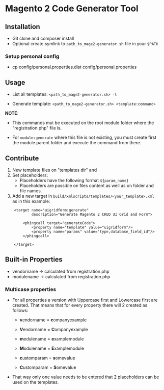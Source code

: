 # Magento 2 Code Generator Tool

## Installation

* Git clone and composer install
* Optional create symlink to `path_to_mage2-generator.sh` file in your `$PATH` 

### Setup personal config

* cp config/personal.properties.dist config/personal.properties

## Usage

* List all templates: `<path_to_mage2-generator.sh> -l` 

* Generate template: `<path_to_mage2-generator.sh> <template:command>` 

**NOTE**:
    
* This commands mut be executed on the root module folder where the "registration.php" file is. 

* For `module:generate` where this file is not existing, you must create first the module parent folder and execute the command from there.
    
## Contribute

1. New template files on "templates dir" and 
2. Set placeholders:
    * Placeholders have the following format `${param_name}` 
    * Placeholders are possible on files content as well as on folder and file names.
3. Add a new target in `build/xmlscripts/templates/<your_template>.xml` as in this example:

```
    <target name="uigridform:generate"
            description="Generate Magento 2 CRUD UI Grid and Form">

        <phingcall target="generateCode">
            <property name="template" value="uigridform"/>
            <property name="params" value="type,database_field_id"/>
        </phingcall>

    </target>
```

## Built-in Properties

- vendorname -> calculated from registration.php
- modulename -> calculated from registration.php

### Multicase properties

* For all properties a version with Uppercase first and Lowercase first are created. That means that for every property there will 2 created as follows:

    * **v**endorname = **c**ompanyexample
    * **V**endorname = **C**ompanyexample

    * **m**odulename = **e**xamplemodule
    * **M**odulename = **E**xamplemodule

    * **c**ustomparam = **s**omevalue
    * **C**ustomparam = **S**omevalue

* That way only one value needs to be entered that 2 placeholders can be used on the templates.